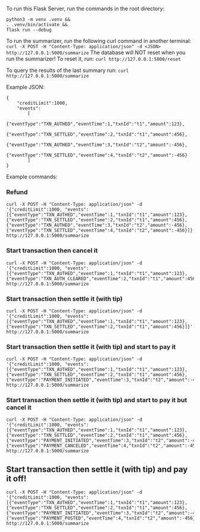 To run this Flask Server, run the commands in the root directory:

```
python3 -m venv .venv &&
. .venv/bin/activate &&
flask run --debug 
```

To run the summarizer, run the following curl command in another terminal:
`curl -X POST -H "Content-Type: application/json" -d <JSON> http://127.0.0.1:5000/summarize`
The database will NOT reset when you run the summarizer! 
To reset it, run:
`curl http://127.0.0.1:5000/reset`

To query the results of the last summary run:
`curl http://127.0.0.1:5000/summarize`

Example JSON:
```
{
    "creditLimit":1000,
    "events":
        [
            {"eventType":"TXN_AUTHED","eventTime":1,"txnId":"t1","amount":123},
            {"eventType":"TXN_SETTLED","eventTime":2,"txnId":"t1","amount":456},
            {"eventType":"TXN_AUTHED","eventTime":3,"txnId":"t2","amount":-456},
            {"eventType":"TXN_SETTLED","eventTime":4,"txnId":"t2","amount":-456}
        ]
}
```
Example commands:
### Refund
```
curl -X POST -H "Content-Type: application/json" -d '{"creditLimit":1000, "events": [{"eventType":"TXN_AUTHED","eventTime":1,"txnId":"t1","amount":123},{"eventType":"TXN_SETTLED","eventTime":2,"txnId":"t1","amount":456},{"eventType":"TXN_AUTHED","eventTime":3,"txnId":"t2","amount":-456},{"eventType":"TXN_SETTLED","eventTime":4,"txnId":"t2","amount":-456}]}' http://127.0.0.1:5000/summarize
```
### Start transaction then cancel it
```
curl -X POST -H "Content-Type: application/json" -d '{"creditLimit":1000, "events": [{"eventType":"TXN_AUTHED","eventTime":1,"txnId":"t1","amount":123},{"eventType":"TXN_AUTH_CLEARED","eventTime":2,"txnId":"t1","amount":456}]}' http://127.0.0.1:5000/summarize
```
### Start transaction then settle it (with tip)
```
curl -X POST -H "Content-Type: application/json" -d '{"creditLimit":1000, "events": [{"eventType":"TXN_AUTHED","eventTime":1,"txnId":"t1","amount":123},{"eventType":"TXN_SETTLED","eventTime":2,"txnId":"t1","amount":456}]}' http://127.0.0.1:5000/summarize
```

### Start transaction then settle it (with tip) and start to pay it
```
curl -X POST -H "Content-Type: application/json" -d '{"creditLimit":1000, "events": [{"eventType":"TXN_AUTHED","eventTime":1,"txnId":"t1","amount":123},{"eventType":"TXN_SETTLED","eventTime":2,"txnId":"t1","amount":456},{"eventType":"PAYMENT_INITIATED","eventTime":3,"txnId":"t2","amount":-456}]}' http://127.0.0.1:5000/summarize
```

### Start transaction then settle it (with tip) and start to pay it but cancel it
```
curl -X POST -H "Content-Type: application/json" -d '{"creditLimit":1000, "events": [{"eventType":"TXN_AUTHED","eventTime":1,"txnId":"t1","amount":123},{"eventType":"TXN_SETTLED","eventTime":2,"txnId":"t1","amount":456},{"eventType":"PAYMENT_INITIATED","eventTime":3,"txnId":"t2","amount":-456},{"eventType":"PAYMENT_CANCELED","eventTime":4,"txnId":"t2","amount":-456}]}' http://127.0.0.1:5000/summarize
```

## Start transaction then settle it (with tip) and pay it off!
```
curl -X POST -H "Content-Type: application/json" -d '{"creditLimit":1000, "events": [{"eventType":"TXN_AUTHED","eventTime":1,"txnId":"t1","amount":123},{"eventType":"TXN_SETTLED","eventTime":2,"txnId":"t1","amount":456},{"eventType":"PAYMENT_INITIATED","eventTime":3,"txnId":"t2","amount":-456},{"eventType":"PAYMENT_POSTED","eventTime":4,"txnId":"t2","amount":-456}]}' http://127.0.0.1:5000/summarize
```
